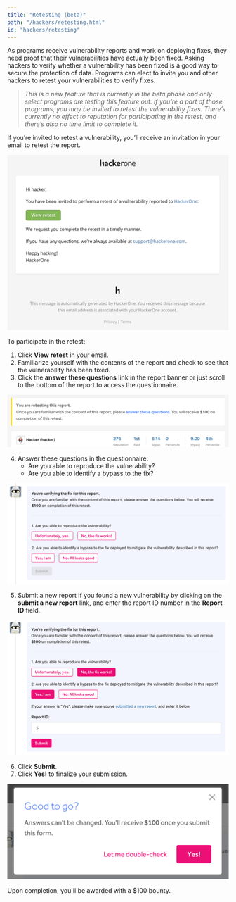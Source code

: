 ```yaml
---
title: "Retesting (beta)"
path: "/hackers/retesting.html"
id: "hackers/retesting"
---
```


As programs receive vulnerability reports and work on deploying fixes, they need proof that their vulnerabilities have actually been fixed. Asking hackers to verify whether a vulnerability has been fixed is a good way to secure the protection of data. Programs can elect to invite you and other hackers to retest your vulnerabilities to verify fixes.  

><i>This is a new feature that is currently in the beta phase and only select programs are testing this feature out. If you’re a part of those programs, you may be invited to retest the vulnerability fixes. There’s currently no effect to reputation for participating in the retest, and there’s also no time limit to complete it.</i>

If you’re invited to retest a vulnerability, you’ll receive an invitation in your email to retest the report.

![retesting-1](./images/retesting-1.png)

To participate in the retest:
1. Click <b>View retest</b> in your email.
2. Familiarize yourself with the contents of the report and check to see that the vulnerability has been fixed.
3. Click the <b>answer these questions</b> link in the report banner or just scroll to the bottom of the report to access the questionnaire.

![retesting-2](./images/retesting-2.png)

4. Answer these questions in the questionnaire:
   * Are you able to reproduce the vulnerability?
   * Are you able to identify a bypass to the fix?

![retesting-3](./images/retesting-3.png)

5. Submit a new report if you found a new vulnerability by clicking on the <b>submit a new report</b> link, and enter the report ID number in the <b>Report ID</b> field.

![retesting-4](./images/retesting-4.png)

6. Click <b>Submit</b>.
7. Click <b>Yes!</b> to finalize your submission.

![retesting-5](./images/retesting-5.png)

Upon completion, you'll be awarded with a $100 bounty.
